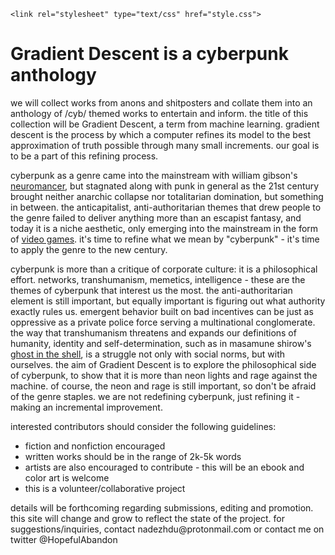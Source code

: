 <html>
<head>
	
	<link rel="stylesheet" type="text/css" href="style.css">
</head>

<body>
  <h1><span class="grad-desc">Gradient Descent</span> is a cyberpunk anthology</h1>
  <p>we will collect works from anons and shitposters and collate them into an anthology of /cyb/ themed works to entertain and inform. the title of this collection will be <span class="grad-desc">Gradient Descent</span>, a term from machine learning. gradient descent is the process by which a computer refines its model to the best approximation of truth possible through many small increments. our goal is to be a part of this refining process.</p>
  <p>cyberpunk as a genre came into the mainstream with william gibson's <a href="http://www.conceptualfiction.com/neuromancer.html">neuromancer</a>, but stagnated along with punk in general as the 21st century brought neither anarchic collapse nor totalitarian domination, but something in between. the anticapitalist, anti-authoritarian themes that drew people to the genre failed to deliver anything more than an escapist fantasy, and today it is a niche aesthetic, only emerging into the mainstream in the form of <a href="https://www.cyberpunk.net/us/en/">video games</a>. it's time to refine what we mean by "cyberpunk" - it's time to apply the genre to the new century.</p>
  <p>cyberpunk is more than a critique of corporate culture: it is a philosophical effort. networks, transhumanism, memetics, intelligence - these are the themes of cyberpunk that interest us the most. the anti-authoritarian element is still important, but equally important is figuring out what authority exactly rules us. emergent behavior built on bad incentives can be just as oppressive as a private police force serving a multinational conglomerate. the way that transhumanism threatens and expands our definitions of humanity, identity and self-determination, such as in masamune shirow's <a href="https://kodanshacomics.com/series/ghost-in-the-shell/">ghost in the shell</a>, is a struggle not only with social norms, but with ourselves. the aim of <span class="grad-desc">Gradient Descent</span> is to explore the philosophical side of cyberpunk, to show that it is more than neon lights and rage against the machine. of course, the neon and rage is still important, so don't be afraid of the genre staples. we are not redefining cyberpunk, just refining it - making an incremental improvement.</p>
  <p>interested contributors should consider the following guidelines:</p>
  <ul>
  	<li>fiction and nonfiction encouraged</li>
  	<li>written works should be in the range of 2k-5k words</li>
  	<li>artists are also encouraged to contribute - this will be an ebook and color art is welcome</li>
  	<li>this is a volunteer/collaborative project</li>
  </ul>
  <p>details will be forthcoming regarding submissions, editing and promotion. this site will change and grow to reflect the state of the project. for suggestions/inquiries, contact nadezhdu@protonmail.com or contact me on twitter @HopefulAbandon</p>
</body>
</html>